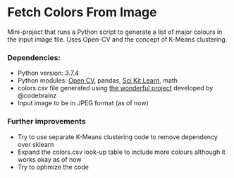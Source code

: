 # Fetch Colors From Image
Mini-project that runs a Python script to generate a list of major colours in the input image file. Uses Open-CV and the concept of K-Means clustering.

### Dependencies:
- Python version: 3.7.4
- Python modules: [Open CV](https://pypi.org/project/opencv-python/), pandas, [Sci Kit Learn](https://scikit-learn.org/stable/), math
- colors.csv file generated using [the wonderful project](https://github.com/codebrainz/color-names) developed by @codebrainz
- Input image to be in JPEG format (as of now)

### Further improvements
- Try to use separate K-Means clustering code to remove dependency over sklearn
- Expand the colors.csv look-up table to include more colours although it works okay as of now
- Try to optimize the code

